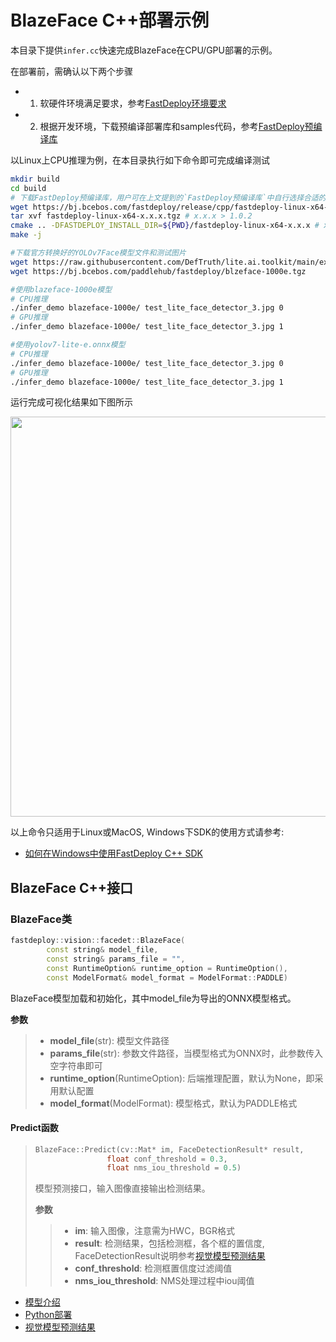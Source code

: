 # BlazeFace C++部署示例

本目录下提供`infer.cc`快速完成BlazeFace在CPU/GPU部署的示例。

在部署前，需确认以下两个步骤

- 1. 软硬件环境满足要求，参考[FastDeploy环境要求](../../../../../docs/cn/build_and_install/download_prebuilt_libraries.md)  
- 2. 根据开发环境，下载预编译部署库和samples代码，参考[FastDeploy预编译库](../../../../../docs/cn/build_and_install/download_prebuilt_libraries.md)

以Linux上CPU推理为例，在本目录执行如下命令即可完成编译测试

```bash
mkdir build
cd build
# 下载FastDeploy预编译库，用户可在上文提到的`FastDeploy预编译库`中自行选择合适的版本使用
wget https://bj.bcebos.com/fastdeploy/release/cpp/fastdeploy-linux-x64-x.x.x.tgz # x.x.x > 1.0.2
tar xvf fastdeploy-linux-x64-x.x.x.tgz # x.x.x > 1.0.2
cmake .. -DFASTDEPLOY_INSTALL_DIR=${PWD}/fastdeploy-linux-x64-x.x.x # x.x.x > 1.0.2
make -j

#下载官方转换好的YOLOv7Face模型文件和测试图片
wget https://raw.githubusercontent.com/DefTruth/lite.ai.toolkit/main/examples/lite/resources/test_lite_face_detector_3.jpg
wget https://bj.bcebos.com/paddlehub/fastdeploy/blzeface-1000e.tgz

#使用blazeface-1000e模型
# CPU推理
./infer_demo blazeface-1000e/ test_lite_face_detector_3.jpg 0
# GPU推理
./infer_demo blazeface-1000e/ test_lite_face_detector_3.jpg 1

#使用yolov7-lite-e.onnx模型
# CPU推理
./infer_demo blazeface-1000e/ test_lite_face_detector_3.jpg 0
# GPU推理
./infer_demo blazeface-1000e/ test_lite_face_detector_3.jpg 1
```

运行完成可视化结果如下图所示

<img width="640" src="https://user-images.githubusercontent.com/49013063/206170111-843febb6-67d6-4c46-a121-d87d003bba21.jpg">

以上命令只适用于Linux或MacOS, Windows下SDK的使用方式请参考:  
- [如何在Windows中使用FastDeploy C++ SDK](../../../../../docs/cn/faq/use_sdk_on_windows.md)

## BlazeFace C++接口

### BlazeFace类

```c++
fastdeploy::vision::facedet::BlazeFace(
        const string& model_file,
        const string& params_file = "",
        const RuntimeOption& runtime_option = RuntimeOption(),
        const ModelFormat& model_format = ModelFormat::PADDLE)
```

BlazeFace模型加载和初始化，其中model_file为导出的ONNX模型格式。

**参数**

> * **model_file**(str): 模型文件路径
> * **params_file**(str): 参数文件路径，当模型格式为ONNX时，此参数传入空字符串即可
> * **runtime_option**(RuntimeOption): 后端推理配置，默认为None，即采用默认配置
> * **model_format**(ModelFormat): 模型格式，默认为PADDLE格式

#### Predict函数

> ```c++
> BlazeFace::Predict(cv::Mat* im, FaceDetectionResult* result,
>                 float conf_threshold = 0.3,
>                 float nms_iou_threshold = 0.5)
> ```
>
> 模型预测接口，输入图像直接输出检测结果。
>
> **参数**
>
> > * **im**: 输入图像，注意需为HWC，BGR格式
> > * **result**: 检测结果，包括检测框，各个框的置信度, FaceDetectionResult说明参考[视觉模型预测结果](../../../../../docs/api/vision_results/)
> > * **conf_threshold**: 检测框置信度过滤阈值
> > * **nms_iou_threshold**: NMS处理过程中iou阈值

- [模型介绍](../../)
- [Python部署](../python)
- [视觉模型预测结果](../../../../../docs/api/vision_results/)
